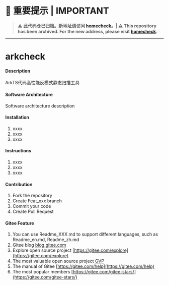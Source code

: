 # 🚨 **重要提示 | IMPORTANT**
>
> **⚠️ 此代码仓已归档。新地址请访问 [homecheck](https://gitcode.com/openharmony-sig/homecheck)。| ⚠️ This repository has been archived. For the new address, please visit [homecheck](https://gitcode.com/openharmony-sig/homecheck).**
>
---
>
# arkcheck

#### Description
ArkTS代码高性能反模式静态扫描工具

#### Software Architecture
Software architecture description

#### Installation

1.  xxxx
2.  xxxx
3.  xxxx

#### Instructions

1.  xxxx
2.  xxxx
3.  xxxx

#### Contribution

1.  Fork the repository
2.  Create Feat_xxx branch
3.  Commit your code
4.  Create Pull Request


#### Gitee Feature

1.  You can use Readme\_XXX.md to support different languages, such as Readme\_en.md, Readme\_zh.md
2.  Gitee blog [blog.gitee.com](https://blog.gitee.com)
3.  Explore open source project [https://gitee.com/explore](https://gitee.com/explore)
4.  The most valuable open source project [GVP](https://gitee.com/gvp)
5.  The manual of Gitee [https://gitee.com/help](https://gitee.com/help)
6.  The most popular members  [https://gitee.com/gitee-stars/](https://gitee.com/gitee-stars/)
